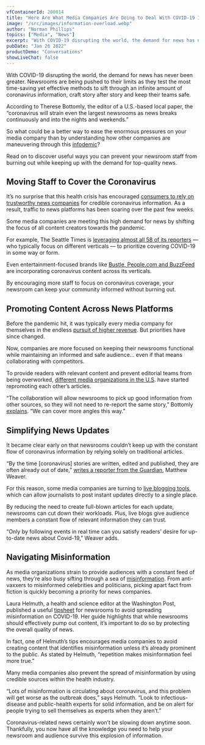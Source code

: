 ```yaml
---
vfContainerId: 200014
title: "Here Are What Media Companies Are Doing to Deal With COVID-19 Information Overload"
image: "/src/images/information-overload.webp"
author: "Norman Phillips"
topics: ["Media", "News"]
excerpt: "With COVID-19 disrupting the world, the demand for news has never been greater. Newsrooms are being pushed to their limits as they test the most time-saving yet effective methods to sift through an infinite amount of coronavirus information, craft story after story and keep their teams safe."
pubDate: "Jan 26 2022"
productDemo: "Conversations"
showLiveChat: false
---
```


With COVID-19 disrupting the world, the demand for news has never been greater. Newsrooms are being pushed to their limits as they test the most time-saving yet effective methods to sift through an infinite amount of coronavirus information, craft story after story and keep their teams safe.

According to Therese Bottomly, the editor of a U.S.-based local paper, the “coronavirus will strain even the largest newsrooms as news breaks continuously and into the nights and weekends.”

So what could be a better way to ease the enormous pressures on your media company than by understanding how other companies are maneuvering through this [infodemic](https://www.who.int/docs/default-source/coronaviruse/situation-reports/20200202-sitrep-13-ncov-v3.pdf)?

Read on to discover useful ways you can prevent your newsroom staff from burning out while keeping up with the demand for top-quality news.

<div class="viafoura">
  <vf-conversation-starter target="vf-conversations-container"></vf-conversation-starter>
</div>

## **Moving Staff to Cover the Coronavirus**

It’s no surprise that this health crisis has encouraged [consumers to rely on trustworthy news companies](https://www.inma.org/blogs/value-content/post.cfm/news-organisations-are-on-the-frontline-of-online-social-interactions-during-pandemic) for credible coronavirus information. As a result, traffic to news platforms has been soaring over the past few weeks.

Some media companies are meeting this high demand for news by shifting the focus of all content creators towards the pandemic.

For example, The Seattle Times is [leveraging almost all 58 of its reporters](https://www.nytimes.com/2020/03/16/business/media/coronavirus-seattle-times.html) — who typically focus on different verticals — to prioritize covering COVID-19 in some way or form.

Even entertainment-focused brands like [Bustle, People.com and BuzzFeed](https://digiday.com/media/how-entertainment-publishers-are-adapting-their-coverage/) are incorporating coronavirus content across its verticals.

By encouraging more staff to focus on coronavirus coverage, your newsroom can keep your community informed without burning out.

## **Promoting Content Across News Platforms**

Before the pandemic hit, it was typically every media company for themselves in the endless [pursuit of higher revenue](https://viafoura.com/blog/engagement/monetize-your-audience/). But priorities have since changed.

Now, companies are more focused on keeping their newsrooms functional while maintaining an informed and safe audience… even if that means collaborating with competitors.

To provide readers with relevant content and prevent editorial teams from being overworked, [different media organizations in the U.S](https://medium.com/centerforcooperativemedia/how-u-s-journalists-are-working-together-to-cover-covid-19-7520973e1d11). have started repromoting each other’s articles.

“The collaboration will allow newsrooms to pick up good information from other sources, so they will not need to re-report the same story,” Bottomly [explains](https://www.niemanlab.org/2020/03/how-journalists-are-working-together-to-cover-the-covid-19-pandemic/). “We can cover more angles this way.”

<div class="viafoura">
  <vf-content-recirculation title="Trending Conversations" limit="5" days-published="1" trend-window="1" sort="comments"></vf-content-recirculation>
</div>

## **Simplifying News Updates**

It became clear early on that newsrooms couldn’t keep up with the constant flow of coronavirus information by relying solely on traditional articles.

“By the time \[coronavirus\] stories are written, edited and published, they are often already out of date,” [writes a reporter from the Guardian](https://www.theguardian.com/membership/2020/mar/21/coronavirus-writing-live-blog-updates-format), Matthew Weaver.

For this reason, some media companies are turning to [live blogging tools](https://viafoura.com/blog/engagement/five-breaking-news-tactics-to-help-you-with-your-coronavirus-coverage/), which can allow journalists to post instant updates directly to a single place.

By reducing the need to create full-blown articles for each update, newsrooms can cut down their workloads. Plus, live blogs give audience members a constant flow of relevant information they can trust.

“Only by following events in real time can you satisfy readers’ desire for up-to-date news about Covid-19,” Weaver adds.

## **Navigating Misinformation**

As media organizations strain to provide audiences with a constant feed of news, they’re also busy sifting through a sea of [misinformation](https://viafoura.com/blog/trust-in-facebook-is-at-an-all-time-low-heres-how-media-companies-can-use-that-to-their-advantage/). From anti-vaxxers to misinformed celebrities and politicians, picking apart fact from fiction is quickly becoming a priority for news companies.

Laura Helmuth, a health and science editor at the Washington Post, published a useful [tipsheet](https://www.editorandpublisher.com/feature/can-news-publishers-survive-the-coronavirus/) for newsrooms to avoid spreading misinformation on COVID-19. Her guide highlights that while newsrooms should effectively pump out content, it’s important to do so by protecting the overall quality of news.

In fact, one of Helmuth’s tips encourages media companies to avoid creating content that identifies misinformation unless it’s already prominent to the public. As stated by Helmuth, “repetition makes misinformation feel more true.”

Many media companies also prevent the spread of misinformation by using credible sources within the health industry.

“Lots of misinformation is circulating about coronavirus, and this problem will get worse as the outbreak does,” says Helmuth. “Look to infectious-disease and public-health experts for solid information, and be on alert for people trying to sell themselves as experts when they aren’t.”

Coronavirus-related news certainly won’t be slowing down anytime soon. Thankfully, you now have all the knowledge you need to help your newsroom and audience survive this explosion of information.

<div class="viafoura" id="vf-conversations-container">
  <vf-conversations></vf-conversations>
</div>
